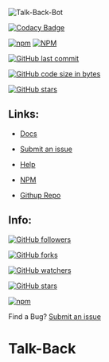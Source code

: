 ![Talk-Back-Bot](https://i.imgur.com/jpiN6sY.jpg)


[![Codacy Badge](https://api.codacy.com/project/badge/Grade/35f5873b91224ef9834d71e4a049b97b)](https://app.codacy.com/app/Gninoskcaj/talk-back?utm_source=github.com&utm_medium=referral&utm_content=Gninoskcaj/talk-back&utm_campaign=Badge_Grade_Dashboard)

[![npm](https://img.shields.io/npm/v/talk-back-bot.svg?color=green&label=npm)](https://www.npmjs.com/package/talk-back-bot)
[![NPM](https://img.shields.io/npm/l/talk-back-bot.svg)](https://angular.io/license)

[![GitHub last commit](https://img.shields.io/github/last-commit/gninoskcaj/talk-back-bot.svg)](https://github.com/Gninoskcaj/talk-back-bot/commits/master)

[![GitHub code size in bytes](https://img.shields.io/github/languages/code-size/gninoskcaj/talk-back-bot.svg)](https://github.com/Gninoskcaj/talk-back-bot)

[![GitHub stars](https://img.shields.io/github/stars/gninoskcaj/talk-back-bot.svg?color=green)](https://github.com/Gninoskcaj/talk-back-bot)


## Links: 

- [Docs](https://gninoskcaj.github.io/talk-back-bot/tableofcontents.html)

- [Submit an issue](https://github.com/Gninoskcaj/talk-back-bot/issues/new/choose)

- [Help](https://gninoskcaj.github.io/talk-back-bot/contact.md)

- [NPM](https://www.npmjs.com/package/talk-back-bot)

- [Githup Repo](https://github.com/Gninoskcaj/talk-back-bot)

## Info:

 [![GitHub followers](https://img.shields.io/github/followers/gninoskcaj.svg?style=social)](https://github.com/Gninoskcaj)


 [![GitHub forks](https://img.shields.io/github/forks/gninoskcaj/talk-back-bot.svg?style=social)](https://github.com/Gninoskcaj/talk-back-bot/network/members)

 [![GitHub watchers](https://img.shields.io/github/watchers/gninoskcaj/talk-back-bot.svg?style=social)](https://github.com/Gninoskcaj/talk-back-bot/watchers)

 [![GitHub stars](https://img.shields.io/github/stars/gninoskcaj/talk-back-bot.svg?style=social)](https://github.com/Gninoskcaj/talk-back-bot/stargazers)

 [![npm](https://img.shields.io/npm/dw/talk-back-bot.svg?style=social)](https://www.npmjs.com/package/talk-back-bot)



Find a Bug?
[Submit an issue](https://github.com/Gninoskcaj/easy-math-module/issues/new/choose)
# Talk-Back


